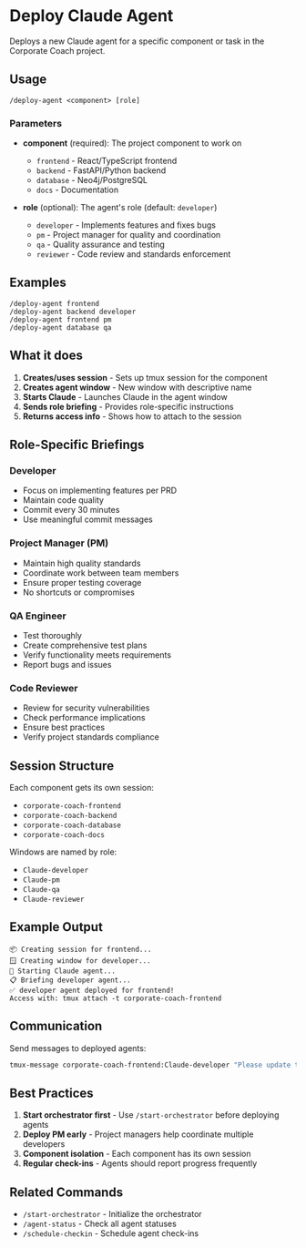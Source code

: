 # Deploy Claude Agent

Deploys a new Claude agent for a specific component or task in the Corporate Coach project.

## Usage

```
/deploy-agent <component> [role]
```

### Parameters

- **component** (required): The project component to work on
  - `frontend` - React/TypeScript frontend
  - `backend` - FastAPI/Python backend
  - `database` - Neo4j/PostgreSQL
  - `docs` - Documentation

- **role** (optional): The agent's role (default: `developer`)
  - `developer` - Implements features and fixes bugs
  - `pm` - Project manager for quality and coordination
  - `qa` - Quality assurance and testing
  - `reviewer` - Code review and standards enforcement

## Examples

```
/deploy-agent frontend
/deploy-agent backend developer
/deploy-agent frontend pm
/deploy-agent database qa
```

## What it does

1. **Creates/uses session** - Sets up tmux session for the component
2. **Creates agent window** - New window with descriptive name
3. **Starts Claude** - Launches Claude in the agent window
4. **Sends role briefing** - Provides role-specific instructions
5. **Returns access info** - Shows how to attach to the session

## Role-Specific Briefings

### Developer

- Focus on implementing features per PRD
- Maintain code quality
- Commit every 30 minutes
- Use meaningful commit messages

### Project Manager (PM)

- Maintain high quality standards
- Coordinate work between team members
- Ensure proper testing coverage
- No shortcuts or compromises

### QA Engineer

- Test thoroughly
- Create comprehensive test plans
- Verify functionality meets requirements
- Report bugs and issues

### Code Reviewer

- Review for security vulnerabilities
- Check performance implications
- Ensure best practices
- Verify project standards compliance

## Session Structure

Each component gets its own session:

- `corporate-coach-frontend`
- `corporate-coach-backend`
- `corporate-coach-database`
- `corporate-coach-docs`

Windows are named by role:

- `Claude-developer`
- `Claude-pm`
- `Claude-qa`
- `Claude-reviewer`

## Example Output

```
📦 Creating session for frontend...
🪟 Creating window for developer...
🤖 Starting Claude agent...
📋 Briefing developer agent...
✅ developer agent deployed for frontend!
Access with: tmux attach -t corporate-coach-frontend
```

## Communication

Send messages to deployed agents:

```bash
tmux-message corporate-coach-frontend:Claude-developer "Please update the tests"
```

## Best Practices

1. **Start orchestrator first** - Use `/start-orchestrator` before deploying agents
2. **Deploy PM early** - Project managers help coordinate multiple developers
3. **Component isolation** - Each component has its own session
4. **Regular check-ins** - Agents should report progress frequently

## Related Commands

- `/start-orchestrator` - Initialize the orchestrator
- `/agent-status` - Check all agent statuses
- `/schedule-checkin` - Schedule agent check-ins
